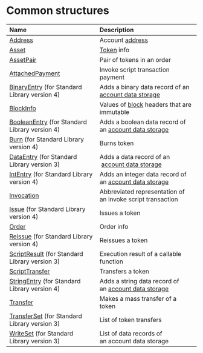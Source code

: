 # Common structures

| Name | Description |
| :--- | :--- |
| [Address](/en/ride/structures/common-structures/address) | Account [address](/en/blockchain/account/address) |
| [Asset](/en/ride/structures/common-structures/asset) | [Token](/en/blockchain/token) info |
| [AssetPair](/en/ride/structures/common-structures/asset-pair) | Pair of tokens in an order |
| [AttachedPayment](/en/ride/structures/common-structures/attached-payment) | Invoke script transaction payment |
| [BinaryEntry](/en/ride/structures/common-structures/binary-entry) (for Standard Library version 4) | Adds a binary data record of an [account data storage](/en/blockchain/account/account-data-storage) |
| [BlockInfo](/en/ride/structures/common-structures/block-info) | Values of [block](/en/blockchain/block) headers that are immutable |
| [BooleanEntry](/en/ride/structures/common-structures/boolean-entry) (for Standard Library version 4) | Adds a boolean data record of an [account data storage](/en/blockchain/account/account-data-storage) |
| [Burn](/en/ride/structures/common-structures/burn) (for Standard Library version 4) | Burns token |
| [DataEntry](/en/ride/structures/common-structures/data-entry) (for Standard Library version 3) | Adds a data record of an  [account data storage](/en/blockchain/account/account-data-storage) |
| [IntEntry](/en/ride/structures/common-structures/int-entry) (for Standard Library version 4) | Adds an integer data record of an [account data storage](/en/blockchain/account/account-data-storage) |
| [Invocation](/en/ride/structures/common-structures/invocation) |Abbreviated representation of an invoke script transaction |
| [Issue](/en/ride/structures/common-structures/issue) (for Standard Library version 4) | Issues a token |
| [Order](/en/ride/structures/common-structures/order) | Order info |
| [Reissue](/en/ride/structures/common-structures/reissue) (for Standard Library version 4) | Reissues a token |
| [ScriptResult](/en/ride/structures/common-structures/script-result) (for Standard Library version 3) | Execution result of a callable function |
| [ScriptTransfer](/en/ride/structures/common-structures/script-transfer) | Transfers a token |
| [StringEntry](/en/ride/structures/common-structures/string-entry) (for Standard Library version 4) | Adds a string data record of an [account data storage](/en/blockchain/account/account-data-storage) |
| [Transfer](/en/ride/structures/common-structures/transfer) | Makes a mass transfer of a token |
| [TransferSet](/en/ride/structures/common-structures/transfer-set) (for Standard Library version 3) | List of token transfers |
| [WriteSet](/en/ride/structures/common-structures/write-set) (for Standard Library version 3) | List of data records of an account data storage |

